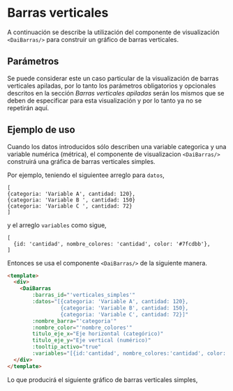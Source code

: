 # Barras verticales

A continuación se describe la utilización del componente de visualización `<DaiBarras/>` para construir un gráfico de
barras verticales.

## Parámetros

Se puede considerar este un caso particular de la visualización  de barras verticales apiladas, por 
lo tanto los parámetros obligatorios y opcionales descritos en la sección _Barras verticales apiladas_ serán los mismos 
que se deben de especificar para esta visualización y por lo tanto ya no se repetirán aquí.

## Ejemplo de uso

Cuando los datos introducidos sólo describen una variable categorica y una variable numérica (métrica),
el componente de visualizacion `<DaiBarras/>` construirá una gráfica de barras verticales simples.

Por ejemplo, teniendo el siguientee arreglo para `datos`,

```
[
{categoria: 'Variable A', cantidad: 120},
{categoria: 'Variable B ', cantidad: 150}
{categoria: 'Variable C ', cantidad: 72}
]
```

y el arreglo `variables` como sigue,

```
[
  {id: 'cantidad', nombre_colores: 'cantidad', color: '#7fcdbb'},
]
``` 

Entonces se usa el componente `<DaiBarras/>` de la siguiente manera.

```HTML
<template>
  <div>
    <DaiBarras
        :barras_id="'verticales_simples'"
        :datos="[{categoria: 'Variable A', cantidad: 120},
                 {categoria: 'Variable B', cantidad: 150},
                 {categoria: 'Variable C', cantidad: 72}]"
        :nombre_barra="'categoria'"
        :nombre_color="'nombre_colores'"
        titulo_eje_x="Eje horizontal (categórico)"
        titulo_eje_y="Eje vertical (numérico)"
        :tooltip_activo="true"
        :variables="[{id:'cantidad', nombre_colores:'cantidad', color: '#7fcdbb'}]"/>
  </div>
</template>
```

Lo que producirá el siguiente gráfico de barras verticales simples,

<barras-verticales-simples/>